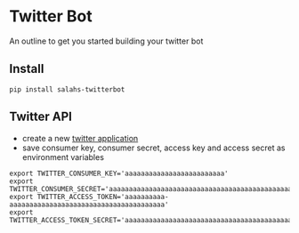 # Twitter Bot
An outline to get you started building your twitter bot

## Install
` pip install salahs-twitterbot `

## Twitter API
- create a new [twitter application](https://apps.twitter.com/)
- save consumer key, consumer secret, access  key and access secret as environment variables

```
export TWITTER_CONSUMER_KEY='aaaaaaaaaaaaaaaaaaaaaaaaa'
export TWITTER_CONSUMER_SECRET='aaaaaaaaaaaaaaaaaaaaaaaaaaaaaaaaaaaaaaaaaaaaaaaaaa'
export TWITTER_ACCESS_TOKEN='aaaaaaaaaa-aaaaaaaaaaaaaaaaaaaaaaaaaaaaaaaaaaaaaaa'
export TWITTER_ACCESS_TOKEN_SECRET='aaaaaaaaaaaaaaaaaaaaaaaaaaaaaaaaaaaaaaaaaaaaa'
```
